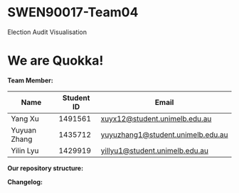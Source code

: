 # SWEN90017-Team04
Election Audit Visualisation
# We are Quokka!

**Team Member:**


| Name         | Student ID | Email                          |
|--------------|------------|-------------------------------|
| Yang Xu      | 1491561    | xuyx12@student.unimelb.edu.au |
| Yuyuan Zhang | 1435712    | yuyuzhang1@student.unimelb.edu.au |
| Yilin Lyu    | 1429919    | yillyu1@student.unimelb.edu.au |

**Our repository structure:**

**Changelog:**
